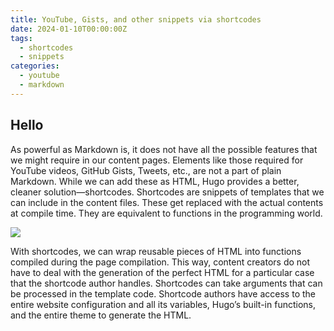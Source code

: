 ```yaml
---
title: YouTube, Gists, and other snippets via shortcodes
date: 2024-01-10T00:00:00Z
tags:
  - shortcodes
  - snippets
categories:
  - youtube
  - markdown
---
```

## Hello

As powerful as Markdown is, it does not have all the possible features that we might require in our content pages. Elements like those required for YouTube videos, GitHub Gists, Tweets, etc., are not a part of plain Markdown. While we can add these as HTML, Hugo provides a better, cleaner solution—shortcodes. Shortcodes are snippets of templates that we can include in the content files. These get replaced with the actual contents at compile time. They are equivalent to functions in the programming world.

![](/uploads/megaport-banner-01.png)

With shortcodes, we can wrap reusable pieces of HTML into functions compiled during the page compilation. This way, content creators do not have to deal with the generation of the perfect HTML for a particular case that the shortcode author handles. Shortcodes can take arguments that can be processed in the template code. Shortcode authors have access to the entire website configuration and all its variables, Hugo’s built-in functions, and the entire theme to generate the HTML.